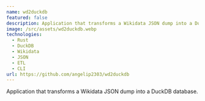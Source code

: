 ```yaml
---
name: wd2duckdb
featured: false
description: Application that transforms a Wikidata JSON dump into a DuckDB database.
image: /src/assets/wd2duckdb.webp
technologies:
  - Rust
  - DuckDB
  - Wikidata
  - JSON
  - ETL
  - CLI
url: https://github.com/angelip2303/wd2duckdb
---
```


Application that transforms a Wikidata JSON dump into a DuckDB database.
